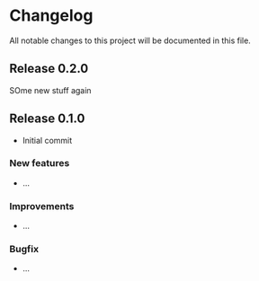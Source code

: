 # Changelog
All notable changes to this project will be documented in this file.

## Release 0.2.0
SOme new stuff again

## Release 0.1.0
- Initial commit

### New features
- ...

### Improvements
- ...

### Bugfix
- ...
